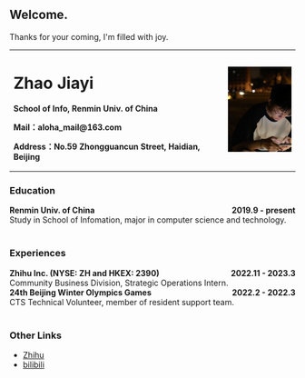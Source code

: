 ## Welcome.
Thanks for your coming, I'm filled with joy.

<table border="0">
  <tr>
    <td width="75%">
      <h1>Zhao Jiayi</h1>
      <p><b>School of Info, Renmin Univ. of China</b></p>
      <p><b>Mail：aloha_mail@163.com</b></p>
      <p><b>Address：No.59 Zhongguancun Street, Haidian, Beijing</b></p>
    </td>
    <td width="25%">
      <img src="/WechatIMG32.jpeg" width="100%">     
    </td>
  </tr>
</table>


### **Education**
<div style="float:left;"><b>Renmin Univ. of China</b></div>
<div style="float:right;"><b>2019.9 - present</b></div>
<br>
Study in School of Infomation, major in computer science and technology. 
<br>
<br>

### **Experiences**
<div style="float:left;"><b>Zhihu Inc. (NYSE: ZH and HKEX: 2390)</b></div>
<div style="float:right;"><b>2022.11 - 2023.3</b></div>
<br>
Community Business Division, Strategic Operations Intern.
<br>

<div style="float:left;"><b>24th Beijing Winter Olympics Games</b></div>
<div style="float:right;"><b>2022.2 - 2022.3</b></div>
<br>
CTS Technical Volunteer, member of resident support team.
<br>
<br>


### **Other Links**
  - [Zhihu](https://zhihu.com/people/alohakalium)
  - [bilibili](https://b23.tv/Sple1b)

